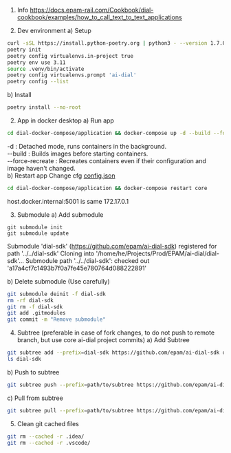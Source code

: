 1) Info
https://docs.epam-rail.com/Cookbook/dial-cookbook/examples/how_to_call_text_to_text_applications

2) Dev environment
a) Setup
```sh
curl -sSL https://install.python-poetry.org | python3 - --version 1.7.0
poetry init
poetry config virtualenvs.in-project true
poetry env use 3.11
source .venv/bin/activate
poetry config virtualenvs.prompt 'ai-dial'
poetry config --list
```

b) Install
```sh
poetry install --no-root 
```

2) App in docker desktop
a) Run app
```sh
cd dial-docker-compose/application && docker-compose up -d --build --force-recreate
```
-d : Detached mode, runs containers in the background.\
--build : Builds images before starting containers.\
--force-recreate : Recreates containers even if their configuration and image haven't changed.\
b) Restart app
Change cfg [config.json](dial-docker-compose%2Fapplication%2Fcore%2Fconfig.json)
```sh
cd dial-docker-compose/application && docker-compose restart core
```

host.docker.internal:5001 is same 172.17.0.1


3) Submodule
a) Add submodule
```
git submodule init
git submodule update
```
Submodule 'dial-sdk' (https://github.com/epam/ai-dial-sdk) registered for path '../../dial-sdk'
Cloning into '/home/he/Projects/Prod/EPAM/ai-dial/dial-sdk'...
Submodule path '../../dial-sdk': checked out 'a17a4cf7c1493b7f0a7fe45e780764d088222891'

b) Delete submodule (Use carefully)
```sh
git submodule deinit -f dial-sdk
rm -rf dial-sdk
git rm -f dial-sdk
git add .gitmodules
git commit -m "Remove submodule"
```

4) Subtree (preferable in case of fork changes, to do not push to remote branch, but use core ai-dial project commits)
a) Add Subtree
```sh
git subtree add --prefix=dial-sdk https://github.com/epam/ai-dial-sdk development
ls dial-sdk
```
b) Push to subtree
```sh
git subtree push --prefix=path/to/subtree https://github.com/epam/ai-dial-sdk development
```
c) Pull from subtree
```sh
git subtree pull --prefix=path/to/subtree https://github.com/epam/ai-dial-sdk development
```

5) Clean git cached files
```sh
git rm --cached -r .idea/
git rm --cached -r .vscode/
```